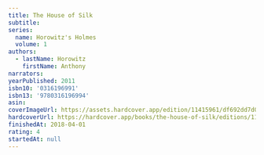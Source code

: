 ```yaml
---
title: The House of Silk
subtitle:
series:
  name: Horowitz's Holmes
  volume: 1
authors:
  - lastName: Horowitz
    firstName: Anthony
narrators:
yearPublished: 2011
isbn10: '0316196991'
isbn13: '9780316196994'
asin:
coverImageUrl: https://assets.hardcover.app/edition/11415961/df692dd7d05bffe3962553e16f8fb48d4d9b6d95.jpeg
hardcoverUrl: https://hardcover.app/books/the-house-of-silk/editions/11415961
finishedAt: 2018-04-01
rating: 4
startedAt: null
---
```

